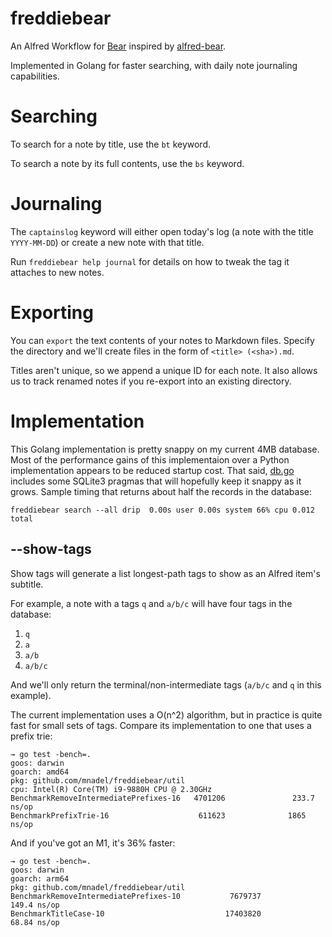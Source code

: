 # freddiebear

An Alfred Workflow for [Bear](https://bear.app) inspired by [alfred-bear](https://github.com/chrisbro/alfred-bear).

Implemented in Golang for faster searching, with daily note journaling capabilities.

# Searching

To search for a note by title, use the `bt` keyword.

To search a note by its full contents, use the `bs` keyword.

# Journaling

The `captainslog` keyword will either open today's log (a note with the title `YYYY-MM-DD`) or create a new note with that title.

Run `freddiebear help journal` for details on how to tweak the tag it attaches to new notes.

# Exporting

You can `export` the text contents of your notes to Markdown files. Specify the directory and we'll create files in the form of `<title> (<sha>).md`.

Titles aren't unique, so we append a unique ID for each note. It also allows us to track renamed notes if you re-export into an existing directory.

# Implementation

This Golang implementation is pretty snappy on my current 4MB database. Most of the performance gains of this implementaion over a Python implementation appears to be reduced startup cost. That said, [db.go](https://github.com/mnadel/freddiebear/blob/main/db/db.go) includes some SQLite3 pragmas that will hopefully keep it snappy as it grows. Sample timing that returns about half the records in the database:

```
freddiebear search --all drip  0.00s user 0.00s system 66% cpu 0.012 total
```

## --show-tags

Show tags will generate a list longest-path tags to show as an Alfred item's subtitle.

For example, a note with a tags `q` and `a/b/c` will have four tags in the database:
1. `q`
1. `a`
1. `a/b`
1. `a/b/c`

And we'll only return the terminal/non-intermediate tags (`a/b/c` and `q` in this example).

The current implementation uses a O(n^2) algorithm, but in practice is quite fast for small sets of tags. Compare its implementation to one that uses a prefix trie:

```
→ go test -bench=.
goos: darwin
goarch: amd64
pkg: github.com/mnadel/freddiebear/util
cpu: Intel(R) Core(TM) i9-9880H CPU @ 2.30GHz
BenchmarkRemoveIntermediatePrefixes-16   4701206               233.7 ns/op
BenchmarkPrefixTrie-16                    611623              1865 ns/op
```

And if you've got an M1, it's 36% faster:
```
→ go test -bench=.
goos: darwin
goarch: arm64
pkg: github.com/mnadel/freddiebear/util
BenchmarkRemoveIntermediatePrefixes-10           7679737               149.4 ns/op
BenchmarkTitleCase-10                           17403820                68.84 ns/op
```
